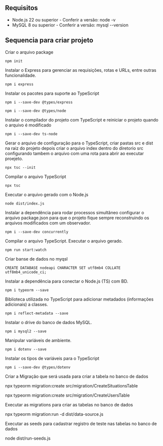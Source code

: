 ## Requisitos

* Node.js 22 ou superior - Conferir a versão: node -v
* MySQL 8 ou superior - Conferir a versão: mysql --version


## Sequencia para criar projeto

Criar o arquivo package
```
npm init
``` 

Instalar o Express para gerenciar as requisições, rotas e URLs, entre outras funcionalidade.
``` 
npm i express 
``` 

Instalar os pacotes para suporte ao TypeScript
```
npm i --save-dev @types/express
```
```
npm i --save-dev @types/node
```
Instalar o compilador do projeto com TypeScript e reiniciar o projeto quando o arquivo é modificado
```
npm i --save-dev ts-node
```

Gerar o arquivo de configuração para o TypeScript, criar pastas src e dist na raiz do projeto depois criar o arquivo index dentro do diretorio src configurando tambem o arquivo com uma rota para abrir ao executar proejeto.
```
npx tsc --init
```

Compilar o arquivo TypeScript
```
npx tsc
```
Executar o arquivo gerado com o Node.js
```
node dist/index.js
```

Instalar a dependência para rodar processos simultâneo configurar o arquivo package.json para que o projeto fique sempre reconstruindo os arquivos modificados com um observador.
```
npm i --save-dev concurrently
```

Compilar o arquivo TypeScript. Executar o arquivo gerado.
```
npm run start:watch
```

Criar banse de dados no myqsl 
```
CREATE DATABASE nodeapi CHARACTER SET utf8mb4 COLLATE utf8mb4_unicode_ci;
```

Instalar a dependência para conectar o Node.js (TS) com BD.
```
npm i typeorm --save
```

Biblioteca utilizada no TypeScript para adicionar metadados (informações adicionais) a classes.
```
npm i reflect-metadata --save
```

Instalar o drive do banco de dados MySQL.
```
npm i mysql2 --save
```

Manipular variáveis de ambiente.
```
npm i dotenv --save
```

Instalar os tipos de variáveis para o TypeScript

```
npm i --save-dev @types/dotenv
```

Criar a Migração que será usada para criar a tabela no banco de dados

npx typeorm migration:create src/migration/CreateSituationsTable

npx typeorm migration:create src/migration/CreateUsersTable

Executar as migrations para criar as tabelas no banco de dados 

npx typeorm migration:run -d dist/data-source.js

Executar as seeds para cadastrar registro de teste nas tabelas no banco de dados

node dist/run-seeds.js